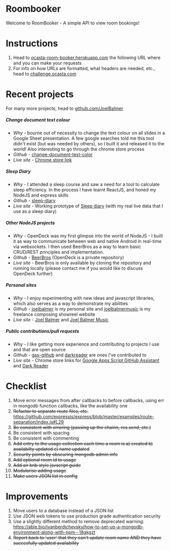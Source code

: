 # Roombooker
Welcome to RoomBooker - A simple API to view room bookings!

# Instructions
1. Head to [ocasta-room-booker.herokuapp.com](https://ocasta-room-booker.herokuapp.com/) the following URL where and you can make your requests
2. For info on how URLs are formatted, what headers are needed, etc., head to [challenge.ocasta.com](http://challenge.ocasta.com/)

# Recent projects
For many more projects, head to [github.com/JoelBalmer](https://github.com/JoelBalmer)

##### Change document text colour
* _Why_ - bourne out of necessity to change the text colour on all slides in a Google Sheet presentation. A few google searches told me this tool didn't exist (but was needed by others), so I built it and released it to the world! Also interesting to go through the chrome store process
* _Github_ - [change-document-text-color](https://github.com/JoelBalmer/change-document-text-color)
* _Live site_ - [Chrome store link](https://chrome.google.com/webstore/detail/change-document-text-colo/kionkfamcijghpmkechfjddheiencdpm)

##### Sleep Diary
* _Why_ - I attended a sleep course and saw a need for a tool to calculate sleep efficiency. In the process I have learnt ReactJS, and honed my NodeJS and express skills
* _Github_ - [sleep-diary](https://github.com/JoelBalmer/sleep-diary)
* _Live site_ - Working prototype of [Sleep diary](https://sleep-diary-app.herokuapp.com/) (with my real live data that I use as a sleep diary)

##### Other NodeJS projects
* _Why_ - OpenDeck was my first glimpse into the world of NodeJS - I built it as way to communicate between web and native Android in real-time via websockets. I then used BeerBros as a way to learn basic CRUD/REST principles and implementation.
* _Github_ - [BeerBros](https://github.com/JoelBalmer/BeerBros) (OpenDeck is a private repository)
* _Live site_ - BeerBros is only available by cloning the repository and running locally (please contact me if you would like to discuss OpenDeck further)

##### Personal sites
* _Why_ - I enjoy experimenting with new ideas and javascript libraries, which also serves as a way to demonstrate my abilities
* _Github_ - [joelbalmer]() is my personal site and [joelbalmermusic](https://github.com/joelbalmermusic/joelbalmermusic) is my freelance composing showreel website
* _Live site_ - [Joel Balmer](https://www.joelbalmer.life/) and [Joel Balmer Music](http://www.joelbalmermusic.co.uk/)

##### Public contributions/pull requests
* _Why_ - I like getting more experience and contributing to projects I use and that are open source
* _Github_ - [gas-github](https://github.com/JoelBalmer/gas-github) and [darkreader](https://github.com/JoelBalmer/darkreader) are ones I've contributed to
* _Live site_ - Chrome store links for [Google Apps Script GitHub Assistant](https://chrome.google.com/webstore/detail/google-apps-script-github/lfjcgcmkmjjlieihflfhjopckgpelofo) and [Dark Reader](https://chrome.google.com/webstore/detail/dark-reader/eimadpbcbfnmbkopoojfekhnkhdbieeh)

# Checklist
1. Move error messages from after callbacks to before callbacks, using err in mongodb function callbacks, like the availability one
2. ~~Refactor to separate route files, etc.~~
https://github.com/expressjs/express/blob/master/examples/route-separation/index.js#L29
3. ~~Be consistent with erroring (passing up the chainn, res.send, etc.)~~
4. Be consistent with spacing
5. Be consistent with commenting
6. ~~Add entry to the usage collection each time a room is a) created b) availabilty updated c) name updated~~
7. ~~Security points by obscuring mongodb admin info~~
8. ~~Add optional room id to usage~~
9. ~~Add air bnb style jsvscript guide~~
10. ~~Modularise adding usage~~
11. ~~Make users JSON list in config~~

# Improvements
1. Move users to a database instead of a JSON list
2. Use JSON web tokens to use production grade authentication security
3. Use a slightly different method to remove deprecated warning: https://able.bio/ivanberdichevsky/how-to-set-up-a-mongodb-environment-along-with-npm--18gkgzt
4. ~~Report back to 'user' that they can't update room name AND they have succesfully updated availability~~